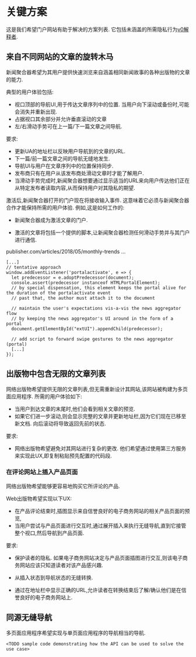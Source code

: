 
# 关键方案

这是我们希望门户网站有助于解决的方案列表. 它包括未涵盖的所需隐私行为[v0解释者](explainer.md). 

## 来自不同网站的文章的旋转木马

新闻聚合器希望为其用户提供快速浏览来自涵盖相同新闻故事的各种出版物的文章的能力. 

典型的用户体验包括: 

-   视口顶部的导航UI,用于传达文章序列中的位置. 当用户向下滚动或备份时,可能会消失并重新出现. 
-   占据视口其余部分并允许垂直滚动的文章
-   左/右滑动手势可在上一篇/下一篇文章之间导航. 

要求: 

-   更新UA的地址栏以反映用户导航到的文章的URL. 
-   下一篇/前一篇文章之间的导航无缝地发生. 
-   导航UI与用户在文章序列中的位置保持同步. 
-   发布商只有在用户从该发布商处滑动文章时才能了解用户. 
-   当滑动手势完成时,新闻聚合器想要通过显示适当的URL来向用户传达他们正在从特定发布者读取内容,从而保持用户对其隐私的期望. 

激活后,新闻聚合器打开的门户现在将接收输入事件. 这意味着它必须与新闻聚合器合作才能保持所需的用户体验. 例如,这是如何工作的: 

-   新闻聚合器成为激活文章的门户. 
-   激活的文章将包括一个提供的脚本,让新闻聚合器检测任何滑动手势并与其门户进行通信. 


    <TODO sample code demonstrating how the API can be used to solve the use case>

publisher.com/articles/2018/05/monthly-trends ...

    [...]
    // tentative approach
    window.addEventListener('portalactivate', e => {
      let predecessor = e.adoptPredecessor(document);
      console.assert(predecessor instanceof HTMLPortalElement);
      // by special dispensation, this element keeps the portal alive for the duration of the portalactivate event
      // past that, the author must attach it to the document
      
      // maintain the user's expectations vis-a-vis the news aggregator flow
      // by keeping the news aggregator's UI around in the form of a portal 
      document.getElementById("extUI").appendChild(predecessor);
      
      // add script to forward swipe gestures to the news aggregator (portal)
      [...]
    });

## 出版物中包含无限的文章列表

网络出版物希望提供无限的文章列表,但无需重新设计其网站,该网站被构建为多页面应用程序. 所需的用户体验如下: 

-   当用户到达文章的末尾时,他们会看到相关文章的预览. 
-   如果它们进一步滚动,则会显示完整的文章并更新地址栏,因为它们现在已移至新文档. 向后滚动将导致返回先前的状态. 

要求: 

-   网络出版物希望避免对其网站进行复杂的更改. 他们希望通过使用第三方服务来实现此UX,即复制粘贴预先配置的代码段. 


    <TODO sample code demonstrating how the API can be used to solve the use case>

### 在评论网站上插入产品页面

网络出版物希望能够更容易地购买它所评论的产品. 

Web出版物希望实现以下UX: 

-   在产品评论结束时,插图显示来自信誉良好的电子商务网站的相关产品页面的预览,
-   当用户尝试与产品页面进行交互时,通过展开插入来执行无缝导航,直到它接管整个视口,然后导航到产品页面. 

要求: 

-   保护读者的隐私. 如果电子商务网站决定与产品页面插图进行交互,则该电子商务网站应该只知道读者对该产品感兴趣. 
-   从插入状态到导航状态的无缝转换. 
-   通过在地址栏中显示正确的URL,允许读者在转换结束后了解/确认他们是在信誉良好的电子商务网站上. 


    <TODO sample code demonstrating how the API can be used to solve the use case>

## 同源无缝导航

多页面应用程序希望实现与单页面应用程序的导航相当的导航. 

    <TODO sample code demonstrating how the API can be used to solve the use case>
